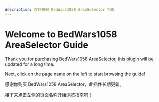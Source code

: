 ```yaml
---
description: 欢迎来到 BedWars1058 AreaSelector 指南
---
```


# Welcome to BedWars1058 AreaSelector Guide

Thank you for purchasing BedWars1058 AreaSelector, this plugin will be updated for a long time.

Next, click on the page name on the left to start browsing the guide!



感谢你购买 BedWars1058 AreaSelector，此插件长期更新。

接下来点击左侧的页面名称开始浏览指南吧！
